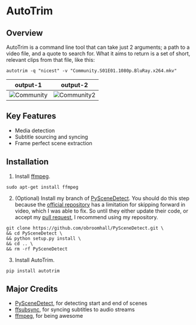 # AutoTrim
## Overview
AutoTrim is a command line tool that can take just 2 arguments; a path to a video file, and a quote to search for. What it aims to return is a set of short, relevant clips from that file, like this:

```
autotrim -q "nicest" -v "Community.S01E01.1080p.BluRay.x264.mkv"
```

output-1 | output-2
:---:|:---:
![Community](https://media.giphy.com/media/TFaDvUr4O9pR9jKz4q/giphy.gif) | ![Community2](https://media.giphy.com/media/SwTwbjka5sLMpxsuAt/giphy.gif)

## Key Features
* Media detection
* Subtitle sourcing and syncing
* Frame perfect scene extraction

## Installation
1. Install [ffmpeg](https://ffmpeg.org/).
```
sudo apt-get install ffmpeg
```
2. (Optional) Install my branch of [PySceneDetect](https://github.com/obroomhall/PySceneDetect.git). You should do this step because the [official repository](https://github.com/Breakthrough/PySceneDetect) has a limitation for skipping forward in video, which I was able to fix. So until they either update their code, or accept my [pull request](https://github.com/Breakthrough/PySceneDetect/pull/163), I recommend using my repository.
```
git clone https://github.com/obroomhall/PySceneDetect.git \
&& cd PySceneDetect \
&& python setup.py install \
&& cd .. \
&& rm -rf PySceneDetect
```
3. Install AutoTrim.
```
pip install autotrim
```

## Major Credits
* [PySceneDetect](https://github.com/Breakthrough/PySceneDetect), for detecting start and end of scenes
* [ffsubsync](https://github.com/smacke/ffsubsync), for syncing subtitles to audio streams
* [ffmpeg](https://ffmpeg.org/), for being awesome
